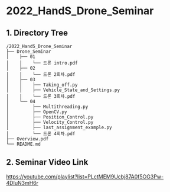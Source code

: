 # 2022_HandS_Drone_Seminar

## 1. Directory Tree
    /2022_HandS_Drone_Seminar
    ├── Drone_Seminar
    │    ├── 01
    │    │    └── 드론 intro.pdf
    │    ├── 02
    │    │    └── 드론 2회차.pdf
    │    ├── 03 
    │    │    ├── Taking_off.py
    │    │    ├── Vehicle_State_and_Settings.py
    │    │    └── 드론 3회차.pdf
    │    └── 04
    │         ├── Multithreading.py
    │         ├── OpenCV.py
    │         ├── Position_Control.py
    │         ├── Velocity_Control.py
    │         ├── last_assignment_example.py
    │         └── 드론 4회차.pdf 
    ├── Overview.pdf
    └── README.md
    
## 2. Seminar Video Link
https://youtube.com/playlist?list=PLctMEM9Ucbj87A0f5OG3Pw-4DIuN3mH6r
